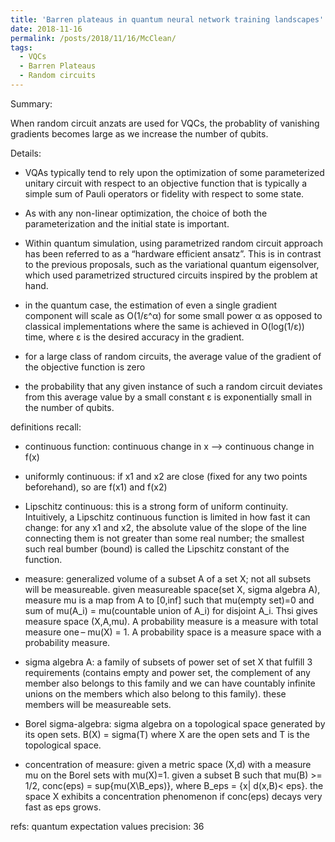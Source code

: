 ```yaml
---
title: 'Barren plateaus in quantum neural network training landscapes'
date: 2018-11-16
permalink: /posts/2018/11/16/McClean/
tags:
  - VQCs
  - Barren Plateaus
  - Random circuits
---
```


Summary: 
 
When random circuit anzats are used for VQCs, the probablity of vanishing gradients becomes large as we increase the number of qubits. 

Details:
* VQAs typically tend to rely upon the optimization of some parameterized unitary circuit with respect to an objective function that is typically a simple sum of Pauli operators or fidelity with respect to some state.

* As with any non-linear optimization, the choice of both the parameterization and the initial state is important.

* Within quantum simulation, using parametrized random circuit approach has been referred to as a “hardware efficient ansatz”. This is in contrast to the previous proposals, such as the variational quantum eigensolver, which used parametrized structured circuits inspired by the problem at hand.

* in the quantum case, the estimation of even a single gradient component will scale as O(1/ε^α) for some small power α as opposed to classical implementations where the same is achieved in O(log(1/ε)) time, where ε is the desired accuracy in the gradient.

* for a large class of random circuits, the average value of the gradient of the objective function is zero

* the probability that any given instance of such a random circuit deviates from this average value by a small constant ε is exponentially small in the number of qubits.

definitions recall:

* continuous function: continuous change in x --> continuous change in f(x) 
 
* uniformly continuous: if x1 and x2 are close (fixed for any two points beforehand), so are f(x1) and f(x2) 

* Lipschitz continuous: this is a strong form of uniform continuity. Intuitively, a Lipschitz continuous function is limited in how fast it can change: for any x1 and x2, the absolute value of the slope of the line connecting them is not greater than some real number; the smallest such real bumber (bound) is called the Lipschitz constant of the function.

* measure: generalized volume of a subset A of a set X; not all subsets will be measureable. given measureable space(set X, sigma algebra A), measure mu is a map from A to [0,inf] such that mu(empty set)=0 and sum of mu(A_i) = mu(countable union of A_i) for disjoint A_i. Thsi gives measure space (X,A,mu). A probability measure is a measure with total measure one – mu(X) = 1. A probability space is a measure space with a probability measure.

* sigma algebra A: a family of subsets of power set of set X that fulfill 3 requirements (contains empty and power set, the complement of any member also belongs to this family and we can have countably infinite unions on the members which also belong to this family). these members will be measureable sets. 

* Borel sigma-algebra: sigma algebra on a topological space generated by its open sets. B(X) = sigma(T) where X are the open sets and T is the topological space. 

* concentration of measure: given a metric space (X,d) with a measure mu on the Borel sets with mu(X)=1. given a subset B such that mu(B) >= 1/2, conc(eps) = sup{mu(X\B_eps)}, where B_eps = {x| d(x,B)< eps}. the space X exhibits a concentration phenomenon if conc(eps) decays very fast as eps grows. 


refs: 
quantum expectation values precision: 36

